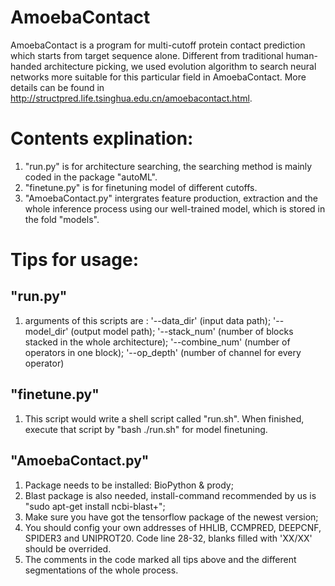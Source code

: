 # AmoebaContact
AmoebaContact is a program for multi-cutoff protein contact prediction which starts from target sequence alone. Different from traditional human-handed architecture picking, we used evolution algorithm to search neural networks more suitable for this particular field in AmoebaContact.
More details can be found in http://structpred.life.tsinghua.edu.cn/amoebacontact.html.

# Contents explination:
1. "run.py" is for architecture searching, the searching method is mainly coded in the package "autoML".
2. "finetune.py" is for finetuning model of different cutoffs.
3. "AmoebaContact.py" intergrates feature production, extraction and the whole inference process using our well-trained model, which is stored in the fold "models".

# Tips for usage:
## "run.py"
1. arguments of this scripts are :
        '--data_dir' (input data path);    '--model_dir' (output model path);    '--stack_num' (number of blocks stacked in the whole architecture);    '--combine_num' (number of operators in one block);    '--op_depth' (number of channel for every operator)
## "finetune.py"
1. This script would write a shell script called "run.sh". When finished, execute that script by "bash ./run.sh" for model finetuning. 
## "AmoebaContact.py"
1. Package needs to be installed: BioPython & prody;
2. Blast package is also needed, install-command recommended by us is "sudo apt-get install ncbi-blast+";
3. Make sure you have got the tensorflow package of the newest version;
4. You should config your own addresses of HHLIB, CCMPRED, DEEPCNF, SPIDER3 and UNIPROT20. Code line 28-32, blanks filled with 'XX/XX' should be overrided.
5. The comments in the code marked all tips above and the different segmentations of the whole process.

